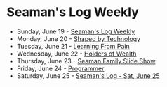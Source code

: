 # Seaman's Log Weekly

* Sunday, June 19 - [Seaman's Log Weekly](06-19)
* Monday, June 20 - [Shaped by Technology](06-20)
* Tuesday, June 21 - [Learning From Pain](06-21)
* Wednesday, June 22 - [Holders of Wealth](06-22)
* Thursday, June 23 - [Seaman Family Slide Show](06-23)
* Friday, June 24 - [Programmer](06-24)
* Saturday, June 25 - [Seaman's Log - Sat, June 25](06-25)
